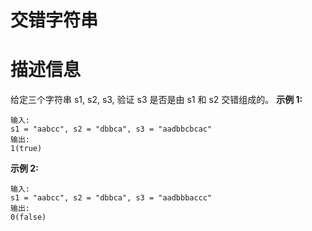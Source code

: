 # 交错字符串

# 描述信息
给定三个字符串 s1, s2, s3, 验证 s3 是否是由 s1 和 s2 交错组成的。
**示例 1:**
```
输入:
s1 = "aabcc", s2 = "dbbca", s3 = "aadbbcbcac"
输出:
1(true)
```
**示例 2:**
```
输入:
s1 = "aabcc", s2 = "dbbca", s3 = "aadbbbaccc"
输出:
0(false)
```